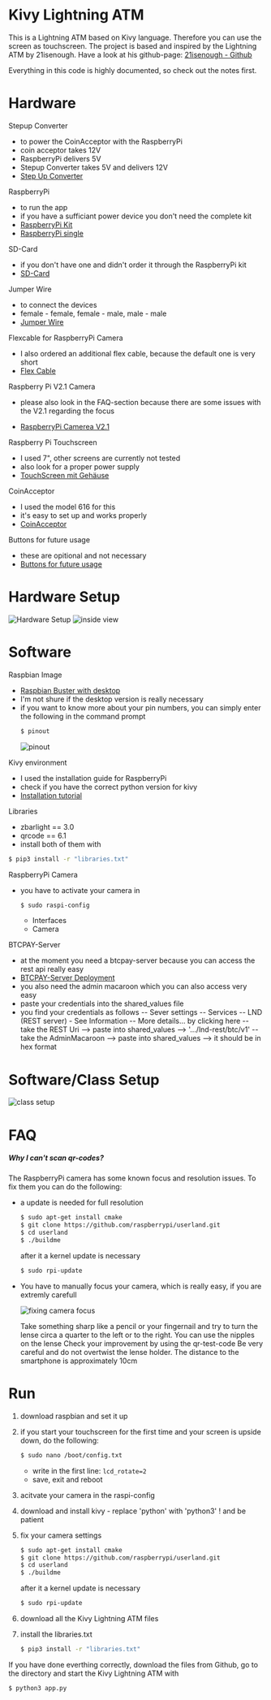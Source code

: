 # Kivy Lightning ATM
This is a Lightning ATM based on Kivy language. Therefore you can use the screen as touchscreen.
The project is based and inspired by the Lightning ATM by 21isenough. Have a look at his github-page: [21isenough - Github](https://github.com/21isenough/LightningATM)

Everything in this code is highly documented, so check out the notes first.



# Hardware
Stepup Converter
*  to power the CoinAcceptor with the RaspberryPi
*  coin acceptor takes 12V
*  RaspberryPi delivers 5V
*  Stepup Converter takes 5V and delivers 12V
*  [Step Up Converter](https://www.amazon.de/gp/product/B07MKGN6M4/ref=ppx_yo_dt_b_asin_title_o08_s00?ie=UTF8&psc=1)

RaspberryPi
* to run the app
* if you have a sufficiant power device you don't need the complete kit
* [RaspberryPi Kit](https://www.amazon.de/UCreate-Raspberry-Pi-Desktop-Starter/dp/B07BNPZVR7/ref=sr_1_5?__mk_de_DE=%C3%85M%C3%85%C5%BD%C3%95%C3%91&dchild=1&keywords=raspberry+pi+3b%2B&qid=1586543795&sr=8-5)
* [RaspberryPi single](https://www.amazon.de/Raspberry-1373331-Modell-Mainboard-1GB/dp/B07BFH96M3/ref=sr_1_5?__mk_de_DE=%C3%85M%C3%85%C5%BD%C3%95%C3%91&dchild=1&keywords=%22raspberry+pi+3b%2B%22&qid=1586544121&sr=8-5)

SD-Card
* if you don't have one and didn't order it through the RaspberryPi kit
* [SD-Card](https://www.amazon.de/gp/product/B073JWXGNT/ref=ppx_yo_dt_b_asin_title_o04_s01?ie=UTF8&psc=1)

Jumper Wire
* to connect the devices
* female - female, female - male, male - male
* [Jumper Wire](https://www.amazon.de/gp/product/B01EV70C78/ref=ppx_yo_dt_b_asin_title_o03_s00?ie=UTF8&psc=1)

Flexcable for RaspberryPi Camera
* I also ordered an additional flex cable, because the default one is very short
* [Flex Cable](https://www.amazon.de/gp/product/B01N5RS4R2/ref=ppx_yo_dt_b_asin_title_o02_s00?ie=UTF8&psc=1)

Raspberry Pi V2.1 Camera
* please also look in the FAQ-section because there are some issues with the V2.1 regarding the focus

* [RaspberryPi Camerea V2.1](https://www.amazon.de/gp/product/B01ER2SKFS/ref=ppx_yo_dt_b_asin_title_o03_s01?ie=UTF8&psc=1)

Raspberry Pi Touchscreen
* I used 7", other screens are currently not tested
* also look for a proper power supply
* [TouchScreen mit Gehäuse](https://www.amazon.de/Raspberry-Pi-Touchscreen-Display-Geh%C3%A4use/dp/B01M0AT5O5/ref=sr_1_15?__mk_de_DE=%C3%85M%C3%85%C5%BD%C3%95%C3%91&dchild=1&keywords=raspberry+pi+3&qid=1586543678&sr=8-15)

CoinAcceptor
* I used the model 616 for this
* it's easy to set up and works properly
* [CoinAcceptor](https://www.amazon.de/gp/product/B07DKBF1ZV/ref=ppx_yo_dt_b_asin_title_o01_s01?ie=UTF8&psc=1)

Buttons for future usage
* these are opitional and not necessary
* [Buttons for future usage](https://www.amazon.de/gp/product/B07N1N1T7R/ref=ppx_yo_dt_b_asin_title_o03_s00?ie=UTF8&psc=1)

# Hardware Setup

![Hardware Setup](media/hardwaresetup.png)
![inside view](media/insideview.png)

# Software
Raspbian Image
* [Raspbian Buster with desktop](https://www.raspberrypi.org/downloads/raspbian/)
* I'm not shure if the desktop version is really necessary
* if you want to know more about your pin numbers, you can simply enter the following in the command prompt
    ```sh
    $ pinout
    ```
    ![pinout](media/pinout.png)

Kivy environment
* I used the installation guide for RaspberryPi
* check if you have the correct python version for kivy
* [Installation tutorial](https://kivy.org/doc/stable/installation/installation-rpi.html)

Libraries
* zbarlight == 3.0
* qrcode == 6.1
* install both of them with 
```sh
$ pip3 install -r "libraries.txt"
```

RaspberryPi Camera
* you have to activate your camera in 
    ```sh
    $ sudo raspi-config
    ```
    - Interfaces
    - Camera

BTCPAY-Server
* at the moment you need a btcpay-server because you can access the rest api really easy
* [BTCPAY-Server Deployment](https://docs.btcpayserver.org/deployment/deployment)
* you also need the admin macaroon which you can also access very easy
* paste your credentials into the shared_values file
* you find your credentials as follows
-- Sever settings
-- Services
-- LND (REST server) - See Information
-- More details... by clicking here
-- take the REST Uri --> paste into shared_values --> '.../lnd-rest/btc/v1'
-- take the AdminMacaroon --> paste into shared_values --> it should be in hex format

# Software/Class Setup

![class setup](media/class_setup.png)

# FAQ

##### Why I can't scan qr-codes?
The RaspberryPi camera has some known focus and resolution issues. To fix them you can do the following:
* a update is needed for full resolution
    ```sh 
    $ sudo apt-get install cmake
    $ git clone https://github.com/raspberrypi/userland.git
    $ cd userland
    $ ./buildme
    ```
    after it a kernel update is necessary
    ```sh
    $ sudo rpi-update
    ```
* You have to manually focus your camera, which is         really easy, if you are extremly carefull

    ![fixing camera focus](media/fixingcamerafocus.png)
    
    Take something sharp like a pencil or your fingernail and try to turn the lense circa a quarter to the left or to the right.
    You can use the nipples on the lense
    Check your improvement by using the qr-test-code
    Be very careful and do not overtwist the lense holder. The distance to the smartphone is approximately 10cm

# Run

1. download raspbian and set it up
2. if you start your touchscreen for the first time and your screen is upside down, do the following:
    ```sh
    $ sudo nano /boot/config.txt
    ```
    - write in the first line: ```lcd_rotate=2```
    - save, exit and reboot
    
3. acitvate your camera in the raspi-config
4. download and install kivy - replace 'python' with 'python3' ! and be patient
5. fix your camera settings
    ```sh 
    $ sudo apt-get install cmake
    $ git clone https://github.com/raspberrypi/userland.git
    $ cd userland
    $ ./buildme
    ```
    after it a kernel update is necessary
    ```sh
    $ sudo rpi-update
    ```
6. download all the Kivy Lightning ATM files
7. install the libraries.txt
    ```sh
    $ pip3 install -r "libraries.txt"
    ```
If you have done everthing correctly, download the files from Github, go to the directory and start the Kivy Lightning ATM with
```sh
$ python3 app.py
```

